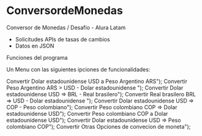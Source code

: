 # ConversordeMonedas

Conversor de Monedas / Desafío - Alura Latam

* Solicitudes APIs de tasas de cambios
* Datos en JSON

Funciones del programa
  
  Un Menu con las siguientes ipciones de funcionalidades:
  
 Convertir Dolar estadounidense USD a Peso Argentino ARS");
 Convertir Peso Argentino ARS > USD - Dolar estadounidense ");
 Convertir Dolar estadounidense USD => BRL - Real brasilero");
 Convertir Real brasilero BRL => USD - Dolar estadounidense ");
 Convertir Dolar estadounidense USD => COP - Peso colombiano");
 Convertir Peso colombiano COP  => Dolar estadounidense USD");
 Convertir Peso colombiano  COP a Dolar estadounidense  USD");
 Convertir Dolar estadounidense USD  => Peso colombiano COP");
 Convertir Otras Opciones de convecion de moneta");

